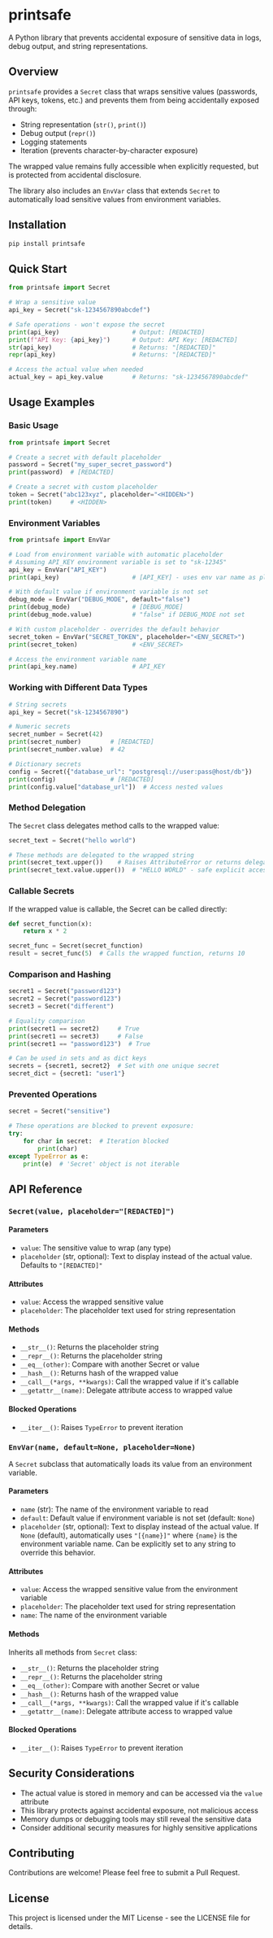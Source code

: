 # printsafe

A Python library that prevents accidental exposure of sensitive data in logs, debug output, and string representations.

## Overview

`printsafe` provides a `Secret` class that wraps sensitive values (passwords, API keys, tokens, etc.) and prevents them from being accidentally exposed through:
- String representation (`str()`, `print()`)
- Debug output (`repr()`)
- Logging statements
- Iteration (prevents character-by-character exposure)

The wrapped value remains fully accessible when explicitly requested, but is protected from accidental disclosure.

The library also includes an `EnvVar` class that extends `Secret` to automatically load sensitive values from environment variables.

## Installation

```bash
pip install printsafe
```

## Quick Start

```python
from printsafe import Secret

# Wrap a sensitive value
api_key = Secret("sk-1234567890abcdef")

# Safe operations - won't expose the secret
print(api_key)                    # Output: [REDACTED]
print(f"API Key: {api_key}")      # Output: API Key: [REDACTED]
str(api_key)                      # Returns: "[REDACTED]"
repr(api_key)                     # Returns: "[REDACTED]"

# Access the actual value when needed
actual_key = api_key.value        # Returns: "sk-1234567890abcdef"
```

## Usage Examples

### Basic Usage

```python
from printsafe import Secret

# Create a secret with default placeholder
password = Secret("my_super_secret_password")
print(password)  # [REDACTED]

# Create a secret with custom placeholder
token = Secret("abc123xyz", placeholder="<HIDDEN>")
print(token)     # <HIDDEN>
```

### Environment Variables

```python
from printsafe import EnvVar

# Load from environment variable with automatic placeholder
# Assuming API_KEY environment variable is set to "sk-12345"
api_key = EnvVar("API_KEY")
print(api_key)                    # [API_KEY] - uses env var name as placeholder

# With default value if environment variable is not set
debug_mode = EnvVar("DEBUG_MODE", default="false")
print(debug_mode)                 # [DEBUG_MODE]
print(debug_mode.value)           # "false" if DEBUG_MODE not set

# With custom placeholder - overrides the default behavior
secret_token = EnvVar("SECRET_TOKEN", placeholder="<ENV_SECRET>")
print(secret_token)               # <ENV_SECRET>

# Access the environment variable name
print(api_key.name)               # API_KEY
```

### Working with Different Data Types

```python
# String secrets
api_key = Secret("sk-1234567890")

# Numeric secrets
secret_number = Secret(42)
print(secret_number)        # [REDACTED]
print(secret_number.value)  # 42

# Dictionary secrets
config = Secret({"database_url": "postgresql://user:pass@host/db"})
print(config)               # [REDACTED]
print(config.value["database_url"])  # Access nested values
```

### Method Delegation

The `Secret` class delegates method calls to the wrapped value:

```python
secret_text = Secret("hello world")

# These methods are delegated to the wrapped string
print(secret_text.upper())    # Raises AttributeError or returns delegated result
print(secret_text.value.upper())  # "HELLO WORLD" - safe explicit access
```

### Callable Secrets

If the wrapped value is callable, the Secret can be called directly:

```python
def secret_function(x):
    return x * 2

secret_func = Secret(secret_function)
result = secret_func(5)  # Calls the wrapped function, returns 10
```

### Comparison and Hashing

```python
secret1 = Secret("password123")
secret2 = Secret("password123")
secret3 = Secret("different")

# Equality comparison
print(secret1 == secret2)     # True
print(secret1 == secret3)     # False
print(secret1 == "password123")  # True

# Can be used in sets and as dict keys
secrets = {secret1, secret2}  # Set with one unique secret
secret_dict = {secret1: "user1"}
```

### Prevented Operations

```python
secret = Secret("sensitive")

# These operations are blocked to prevent exposure:
try:
    for char in secret:  # Iteration blocked
        print(char)
except TypeError as e:
    print(e)  # 'Secret' object is not iterable
```

## API Reference

### `Secret(value, placeholder="[REDACTED]")`

#### Parameters
- `value`: The sensitive value to wrap (any type)
- `placeholder` (str, optional): Text to display instead of the actual value. Defaults to `"[REDACTED]"`

#### Attributes
- `value`: Access the wrapped sensitive value
- `placeholder`: The placeholder text used for string representation

#### Methods
- `__str__()`: Returns the placeholder string
- `__repr__()`: Returns the placeholder string
- `__eq__(other)`: Compare with another Secret or value
- `__hash__()`: Returns hash of the wrapped value
- `__call__(*args, **kwargs)`: Call the wrapped value if it's callable
- `__getattr__(name)`: Delegate attribute access to wrapped value

#### Blocked Operations
- `__iter__()`: Raises `TypeError` to prevent iteration

### `EnvVar(name, default=None, placeholder=None)`

A `Secret` subclass that automatically loads its value from an environment variable.

#### Parameters
- `name` (str): The name of the environment variable to read
- `default`: Default value if environment variable is not set (default: `None`)
- `placeholder` (str, optional): Text to display instead of the actual value. If `None` (default), automatically uses `"[{name}]"` where `{name}` is the environment variable name. Can be explicitly set to any string to override this behavior.

#### Attributes
- `value`: Access the wrapped sensitive value from the environment variable
- `placeholder`: The placeholder text used for string representation
- `name`: The name of the environment variable

#### Methods
Inherits all methods from `Secret` class:
- `__str__()`: Returns the placeholder string
- `__repr__()`: Returns the placeholder string
- `__eq__(other)`: Compare with another Secret or value
- `__hash__()`: Returns hash of the wrapped value
- `__call__(*args, **kwargs)`: Call the wrapped value if it's callable
- `__getattr__(name)`: Delegate attribute access to wrapped value

#### Blocked Operations
- `__iter__()`: Raises `TypeError` to prevent iteration

## Security Considerations

- The actual value is stored in memory and can be accessed via the `value` attribute
- This library protects against accidental exposure, not malicious access
- Memory dumps or debugging tools may still reveal the sensitive data
- Consider additional security measures for highly sensitive applications

## Contributing

Contributions are welcome! Please feel free to submit a Pull Request.

## License

This project is licensed under the MIT License - see the LICENSE file for details.
